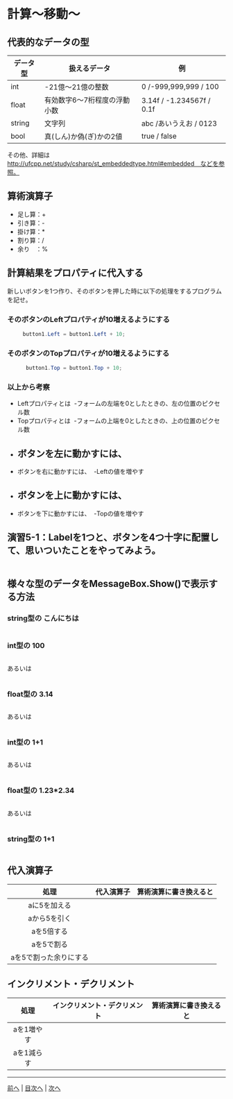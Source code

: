 # 計算～移動～

## 代表的なデータの型
|データ型|扱えるデータ|例|
|-------|-----------|--|
|int    | -21億～21億の整数  | 0 /-999,999,999 / 100 |
|float  | 有効数字6～7桁程度の浮動小数 | 3.14f / -1.234567f / 0.1f |
|string | 文字列　 | abc /あいうえお / 0123  |
|bool   | 真(しん)か偽(ぎ)かの2値 |true / false  |

その他、詳細は http://ufcpp.net/study/csharp/st_embeddedtype.html#embedded　などを参照。

## 算術演算子
- 足し算：+
- 引き算：-
- 掛け算：*
- 割り算：/
- 余り　：%

## 計算結果をプロパティに代入する
新しいボタンを1つ作り、そのボタンを押した時に以下の処理をするプログラムを記せ。

### そのボタンのLeftプロパティが10増えるようにする
```cs
     button1.Left = button1.Left + 10;
```

### そのボタンのTopプロパティが10増えるようにする
```cs
      button1.Top = button1.Top + 10;
```

### 以上から考察
- Leftプロパティとは
  -フォームの左端を0としたときの、左の位置のピクセル数
- Topプロパティとは
  -フォームの上端を0としたときの、上の位置のピクセル数
- ボタンを左に動かすには、
  -
- ボタンを右に動かすには、
  -Leftの値を増やす
- ボタンを上に動かすには、
  -
- ボタンを下に動かすには、
  -Topの値を増やす

## 演習5-1：Labelを1つと、ボタンを4つ十字に配置して、思いついたことをやってみよう。

```cs

```

## 様々な型のデータをMessageBox.Show()で表示する方法
### string型の こんにちは
```cs

```

### int型の 100
```cs

```

あるいは

```cs
```

### float型の 3.14
```cs

```

あるいは

```cs

```

### int型の 1+1
```cs

```

あるいは

```cs

```

### float型の 1.23*2.34
```cs

```

あるいは

```cs

```

### string型の 1+1
```cs

```

## 代入演算子
|処理                   |代入演算子|算術演算に書き換えると|
|:---------------------:|---------|-------------------|
|aに5を加える            |         |                   |
|aから5を引く           |         |                   |
|aを5倍する             |         |                   |
|aを5で割る             |         |                   |
|aを5で割った余りにする   |         |                   |

## インクリメント・デクリメント
|処理      |インクリメント・デクリメント|算術演算に書き換えると|
|:-------:|--------------------------|----------------------|
|aを1増やす|                          |                   |		
|aを1減らす|	                      |                   |

---

[前へ](04.md) | [目次へ](README.md#%E7%9B%AE%E6%AC%A1) | [次へ](06.md)
